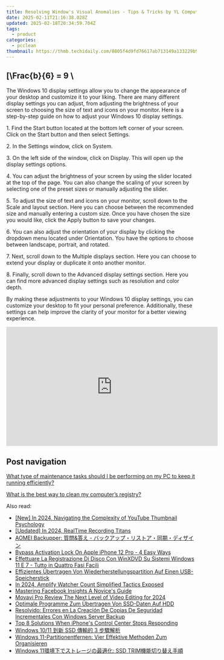 ```yaml
---
title: Resolving Window's Visual Anomalies - Tips & Tricks by YL Computing
date: 2025-02-11T21:16:38.028Z
updated: 2025-02-18T20:34:59.704Z
tags:
  - product
categories:
  - pcclean
thumbnail: https://thmb.techidaily.com/8805f4d9fd76617ab713149a133229b90048f9ca9cbe9183fec9ff8d375f357d.jpg
---
```


## \[\Frac{b}{6} = 9 \

The Windows 10 display settings allow you to change the appearance of your desktop and customize it to your liking. There are many different display settings you can adjust, from adjusting the brightness of your screen to choosing the size of text and icons on your monitor. Here is a step-by-step guide on how to adjust your Windows 10 display settings. 

1\. Find the Start button located at the bottom left corner of your screen. Click on the Start button and then select Settings.

2\. In the Settings window, click on System.

3\. On the left side of the window, click on Display. This will open up the display settings options. 

4\. You can adjust the brightness of your screen by using the slider located at the top of the page. You can also change the scaling of your screen by selecting one of the preset sizes or manually adjusting the slider.

5\. To adjust the size of text and icons on your monitor, scroll down to the Scale and layout section. Here you can choose between the recommended size and manually entering a custom size. Once you have chosen the size you would like, click the Apply button to save your changes.

6\. You can also adjust the orientation of your display by clicking the dropdown menu located under Orientation. You have the options to choose between landscape, portrait, and rotated.

7\. Next, scroll down to the Multiple displays section. Here you can choose to extend your display or duplicate it onto another monitor.

8\. Finally, scroll down to the Advanced display settings section. Here you can find more advanced display settings such as resolution and color depth. 

By making these adjustments to your Windows 10 display settings, you can customize your desktop to fit your personal preference. Additionally, these settings can help improve the clarity of your monitor for a better viewing experience.

<!-- affiliate ads begin -->
<iframe width="560" height="315" src="https://www.youtube.com/embed/SyMZxS9479s?si=0T6zZpyN2LBftFTM" title="YouTube video player" frameborder="0" allow="accelerometer; autoplay; clipboard-write; encrypted-media; gyroscope; picture-in-picture; web-share" referrerpolicy="strict-origin-when-cross-origin" allowfullscreen></iframe>
<!-- affiliate ads end -->

## Post navigation

[What type of maintenance tasks should I be performing on my PC to keep it running efficiently?](https://tools.techidaily.com/pcclean/products/)

[What is the best way to clean my computer’s registry?](https://tools.techidaily.com/pcclean/products/)

<ins class="adsbygoogle"
     style="display:block"
     data-ad-format="autorelaxed"
     data-ad-client="ca-pub-7571918770474297"
     data-ad-slot="1223367746"></ins>

<ins class="adsbygoogle"
     style="display:block"
     data-ad-client="ca-pub-7571918770474297"
     data-ad-slot="8358498916"
     data-ad-format="auto"
     data-full-width-responsive="true"></ins>

<span class="atpl-alsoreadstyle">Also read:</span>
<div><ul>
<li><a href="https://youtube-webster.techidaily.com/n-2024-navigating-the-complexity-of-youtube-thumbnail-psychology/"><u>[New] In 2024, Navigating the Complexity of YouTube Thumbnail Psychology</u></a></li>
<li><a href="https://screen-recording.techidaily.com/updated-in-2024-realtime-recording-titans/"><u>[Updated] In 2024, RealTime Recording Titans</u></a></li>
<li><a href="https://discover-fantastic.techidaily.com/aomei-backupper-and/"><u>AOMEI Backupper: 質問&答え - バックアップ・リストア・同期・ディザイン</u></a></li>
<li><a href="https://activate-lock.techidaily.com/bypass-activation-lock-on-apple-iphone-12-pro-4-easy-ways-by-drfone-ios/"><u>Bypass Activation Lock On Apple iPhone 12 Pro - 4 Easy Ways</u></a></li>
<li><a href="https://some-knowledge.techidaily.com/effettuare-la-registrazione-di-disco-con-winxdvd-su-sistemi-windows-11-e-7-tutto-in-quattro-fasi-facili/"><u>Effettuare La Registrazione Di Disco Con WinXDVD Su Sistemi Windows 11 E 7 - Tutto in Quattro Fasi Facili</u></a></li>
<li><a href="https://discover-fantastic.techidaily.com/effizientes-ubertragen-von-wiederherstellungspartition-auf-einen-usb-speicherstick/"><u>Effizientes Übertragen Von Wiederherstellungspartition Auf Einen USB-Speicherstick</u></a></li>
<li><a href="https://youtube-blog.techidaily.com/24-amplify-watcher-count-simplified-tactics-exposed/"><u>In 2024, Amplify Watcher Count Simplified Tactics Exposed</u></a></li>
<li><a href="https://facebook-videos.techidaily.com/mastering-facebook-insights-a-novices-guide/"><u>Mastering Facebook Insights A Novice's Guide</u></a></li>
<li><a href="https://extra-approaches.techidaily.com/movavi-pro-review-the-next-level-of-video-editing-for-2024/"><u>Movavi Pro Review The Next Level of Video Editing for 2024</u></a></li>
<li><a href="https://discover-fantastic.techidaily.com/optimale-programme-zum-ubertragen-von-ssd-daten-auf-hdd/"><u>Optimale Programme Zum Übertragen Von SSD-Daten Auf HDD</u></a></li>
<li><a href="https://discover-fantastic.techidaily.com/resolvido-errores-en-la-creacion-de-copias-de-seguridad-incrementales-con-windows-server-backup/"><u>Resolvido: Errores en La Creación De Copias De Seguridad Incrementales Con Windows Server Backup</u></a></li>
<li><a href="https://fox-that.techidaily.com/top-8-solutions-when-iphones-control-center-stops-responding/"><u>Top 8 Solutions When iPhone's Control Center Stops Responding</u></a></li>
<li><a href="https://discover-fantastic.techidaily.com/windows-1011-ssd-3/"><u>Windows 10/11 到新 SSD 傳輸的 3 步驟解析</u></a></li>
<li><a href="https://discover-fantastic.techidaily.com/windows-11-partitionentfernen-vier-effektive-methoden-zum-organisieren/"><u>Windows 11-Partitionentfernen: Vier Effektive Methoden Zum Organisieren</u></a></li>
<li><a href="https://discover-fantastic.techidaily.com/1728493295539-windows-11-ssd-trim/"><u>Windows 11環境下でストレージの最適化: SSD TRIM機能切り替え手順</u></a></li>
</ul></div>

